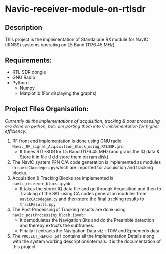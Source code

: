 # Navic-receiver-module-on-rtlsdr

## Description
This project is the implementation of Standalone RX module for NavIC (IRNSS) systems operating on L5 Band (1176.45 MHz)

## Requirements:
- RTL SDR dongle
- GNU Radio
- Python :
	- Numpy
	- Matplotlib (For displaying the graphs)

## Project Files Organisation:

*Currently all the implementations of acquisition, tracking & post processing are done on python, but i am porting them into C implementation for higher efficiency.*

1. RF front end implementation is done using GNU radio `Navic_RF_signal_Acquisition_Block_using_RTLSDR.grc`:
   - It tunes RTL-SDR for L5 Band (1176.45 MHz) and grabs the IQ data & Store it in file (I did store them on ram disk).
2. The NavIC system PRN C/A code generation is implemented as modules in `navicCAcodegen.py` which are imported for acquisition and tracking blocks.
3. Acquisition & Tracking Blocks are implemented in `navic_receiver_block.ipynb` :
   - It takes the stored IQ data file and go through Acquisition and then to Tracking of the SAT using CA codes generation modules from `navicCAcodegen.py` and then store the final tracking results to `trackResults.npy`
4. The Post Processing of Tracking results are done using `navic_postProcessing_block.ipynb`:
   - It demodulates the Navigation Bits and do the Preamble detection and thereby extracts the subframes.
   - Finally It extracts the Navigation Data viz : TOW and Ephemeris data.
5. The `PROJECT_REPORT.pdf` contains all the Implementation Details along with the system working description/internals. It is the documentation of this project.

